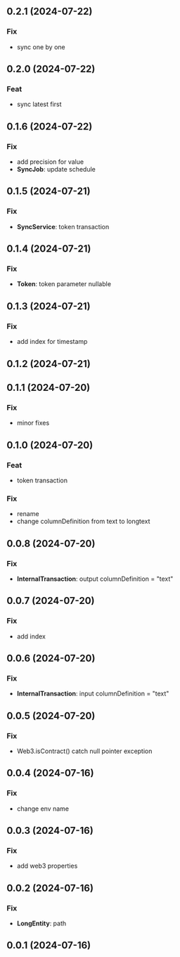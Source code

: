 ## 0.2.1 (2024-07-22)

### Fix

- sync one by one

## 0.2.0 (2024-07-22)

### Feat

- sync latest first

## 0.1.6 (2024-07-22)

### Fix

- add precision for value
- **SyncJob**: update schedule

## 0.1.5 (2024-07-21)

### Fix

- **SyncService**: token transaction

## 0.1.4 (2024-07-21)

### Fix

- **Token**: token parameter nullable

## 0.1.3 (2024-07-21)

### Fix

- add index for timestamp

## 0.1.2 (2024-07-21)

## 0.1.1 (2024-07-20)

### Fix

- minor fixes

## 0.1.0 (2024-07-20)

### Feat

- token transaction

### Fix

- rename
- change columnDefinition from text to longtext

## 0.0.8 (2024-07-20)

### Fix

- **InternalTransaction**: output columnDefinition = "text"

## 0.0.7 (2024-07-20)

### Fix

- add index

## 0.0.6 (2024-07-20)

### Fix

- **InternalTransaction**: input columnDefinition = "text"

## 0.0.5 (2024-07-20)

### Fix

- Web3.isContract() catch null pointer exception

## 0.0.4 (2024-07-16)

### Fix

- change env name

## 0.0.3 (2024-07-16)

### Fix

- add web3 properties

## 0.0.2 (2024-07-16)

### Fix

- **LongEntity**: path

## 0.0.1 (2024-07-16)
